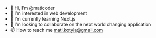 - 👋 Hi, I’m @maticoder
- 👀 I’m interested in web development
- 🌱 I’m currently learning Next.js
- 💞️ I’m looking to collaborate on the next world changing application
- 📫 How to reach me mati.kotyla@gmail.com

<!---
maticoder/maticoder is a ✨ special ✨ repository because its `README.md` (this file) appears on your GitHub profile.
You can click the Preview link to take a look at your changes.
--->
